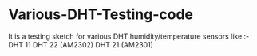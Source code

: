 # Various-DHT-Testing-code
It is a testing sketch for various DHT humidity/temperature sensors like :-
DHT 11
DHT 22 (AM2302)
DHT 21 (AM2301)
